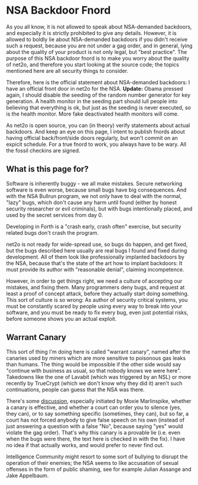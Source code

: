 # NSA Backdoor Fnord #

As you all know, it is not allowed to speak about NSA-demanded backdoors,
and especially it is strictly prohibited to give any details.  However, it
is allowed to boldly lie about NSA-demanded backdoors if you didn't receive
such a request, because you are not under a gag order, and in general, lying
about the quality of your product is not only legal, but "best practice".
The purpose of this NSA backdoor fnord is to make you worry about the
quality of net2o, and therefore you start looking at the source code; the
topics mentioned here are all security things to consider.

Therefore, here is the official statement about NSA-demanded
backdoors: I have an official front door in net2o for the NSA.
**Update:** Obama pressed again, I should disable the seeding of the
random number generator for key generation.  A health monitor in the
seeding part should lull people into believing that everything is ok,
but just as the seeding is never executed, so is the health monitor.
More fake deactivated health monitors will come.

As net2o is open source, you can (in theory) verify statements about
actual backdoors.  And keep an eye on this page, I intent to publish
fnords about having official back/front/side doors regularly, but
won't commit on an expicit schedule.  For a true fnord to work, you
always have to be wary.  All the fossil checkins are signed.

## What is this page for? ##

Software is inherently buggy - we all make mistakes. Secure networking
software is even worse, because small bugs have big consequences. And
with the NSA Bullrun program, we not only have to deal with the
normal, "lazy" bugs, which don't cause any harm until found (either by
honest security researcher or evil criminals), but with bugs
intentionally placed, and used by the secret services from day 0.

Developing in Forth is a "crash early, crash often" exercise, but security
related bugs don't crash the program.

net2o is not ready for wide-spread use, so bugs do happen, and get
fixed, but the bugs described here usually are real bugs I found and
fixed during development. All of them look like professionally
implanted backdoors by the NSA, because that's the state of the art
how to implant backdoors: It must provide its author with "reasonable
denial", claiming incompetence.

However, in order to get things right, we need a culture of accepting
our mistakes, and fixing them.  Many programmers deny bugs, and
request at least a proof of concept attack, before they actually start
doing something.  This sort of culture is so wrong: As author of
security critical systems, you must be constantly scared by people
using every way to break into your software, and you must be ready to
fix every bug, even just potential risks, before someone shows you an
actual exploit.

## Warrant Canary ##

This sort of thing I'm doing here is called "warrant canary", named
after the canaries used by miners which are more sensitive to
poisonous gas leaks than humans.  The thing would be impossible if the
other side would say "continue with business as usual, so that nobody
knows we were here".  Takedowns like the one of Lavabit (which was
triggered by an NSL) or more recently by TrueCrypt (which we don't
know why they did it) aren't such continuations, people can guess that
the NSA was there.

There's some
[discussion](https://github.com/WhisperSystems/whispersystems.org/issues/34#issuecomment-56448994),
especially initiated by Moxie Marlinspike, whether a canary is
effective, and whether a court can order you to silence (yes, they
can), or to say something specific (sometimes, they can), but so far,
a court has not forced anybody to give false speech on his own
(instead of just answering a question with a false "No", because
saying "yes" would violate the gag order).  That's why this canary is
a provable lie (i.e. even when the bugs were there, the text here is
checked in with the fix).  I have no idea if that actually works, and
would prefer to never find out.

Intelligence Community might resort to some sort of bullying to
disrupt the operation of their enemies; the NSA seems to like
accusation of sexual offenses in the form of public shaming, see for
example Julian Assange and Jake Appelbaum.
